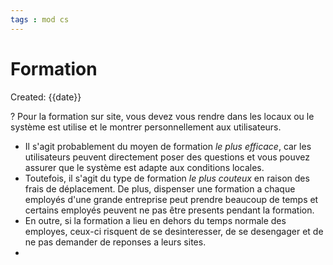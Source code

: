 ```yaml
---
tags : mod cs
---
```

# Formation
Created: {{date}}

?
Pour la formation sur site, vous devez vous rendre dans les locaux ou le système est utilise et le montrer personnellement aux utilisateurs. 
<!--SR:!2022-12-12,20,250-->

- Il s'agit probablement du moyen de formation *le plus efficace*, car les utilisateurs peuvent directement poser des questions et vous pouvez assurer que le système est adapte aux conditions locales. 
- Toutefois, il s'agit du type de formation *le plus couteux* en raison des frais de déplacement. De plus, dispenser une formation a chaque employés d'une grande entreprise peut prendre beaucoup de temps et certains employés peuvent ne pas être presents pendant la formation. 
- En outre, si la formation a lieu en dehors du temps normale des employes, ceux-ci risquent de se desinteresser, de se desengager et de ne pas demander de reponses a leurs sites.
-